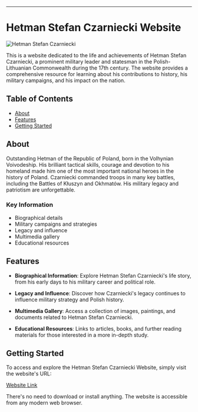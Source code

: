 ---

# Hetman Stefan Czarniecki Website

![Hetman Stefan Czarniecki](https://upload.wikimedia.org/wikipedia/commons/thumb/3/33/Stefan_Czarniecki_by_Brodero_Matthiesen.PNG/800px-Stefan_Czarniecki_by_Brodero_Matthiesen.PNG)

This is a website dedicated to the life and achievements of Hetman Stefan Czarniecki, a prominent military leader and statesman in the Polish-Lithuanian Commonwealth during the 17th century. The website provides a comprehensive resource for learning about his contributions to history, his military campaigns, and his impact on the nation.

## Table of Contents

- [About](#about)
- [Features](#features)
- [Getting Started](#getting-started)

## About

Outstanding Hetman of the Republic of Poland, born in the Volhynian Voivodeship. His brilliant tactical skills, courage and devotion to his homeland made him one of the most important national heroes in the history of Poland. Czarniecki commanded troops in many key battles, including the Battles of Kłuszyn and Okhmatów. His military legacy and patriotism are unforgettable.

### Key Information

- Biographical details
- Military campaigns and strategies
- Legacy and influence
- Multimedia gallery
- Educational resources

## Features

- **Biographical Information**: Explore Hetman Stefan Czarniecki's life story, from his early days to his military career and political role.

- **Legacy and Influence**: Discover how Czarniecki's legacy continues to influence military strategy and Polish history.

- **Multimedia Gallery**: Access a collection of images, paintings, and documents related to Hetman Stefan Czarniecki.

- **Educational Resources**: Links to articles, books, and further reading materials for those interested in a more in-depth study.

## Getting Started

To access and explore the Hetman Stefan Czarniecki Website, simply visit the website's URL:

[Website Link](https://szymonolkowski.github.io/Hetman-Czarniecki-Website-Project/html/)

There's no need to download or install anything. The website is accessible from any modern web browser.
